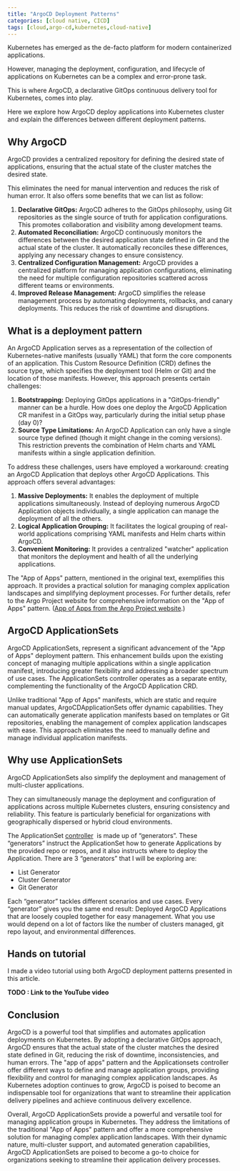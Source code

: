 ```yaml
---
title: "ArgoCD Deployment Patterns"
categories: [cloud native, CICD] 
tags: [cloud,argo-cd,kubernetes,cloud-native]
---
```


Kubernetes has emerged as the de-facto platform for modern containerized applications.

However, managing the deployment, configuration, and lifecycle of applications on Kubernetes can be a complex and error-prone task.

This is where ArgoCD, a declarative GitOps continuous delivery tool for Kubernetes, comes into play.

Here we explore how ArgoCD deploy applications into Kubernetes cluster and explain the differences between different deployment patterns.

## Why ArgoCD

ArgoCD provides a centralized repository for defining the desired state of applications, ensuring that the actual state of the cluster matches the desired state.

This eliminates the need for manual intervention and reduces the risk of human error.
It also offers some benefits that we can list as follow:

1. **Declarative GitOps:** ArgoCD adheres to the GitOps philosophy, using Git repositories as the single source of truth for application configurations. This promotes collaboration and visibility among development teams.
2. **Automated Reconciliation:** ArgoCD continuously monitors the differences between the desired application state defined in Git and the actual state of the cluster. It automatically reconciles these differences, applying any necessary changes to ensure consistency.
3. **Centralized Configuration Management:** ArgoCD provides a centralized platform for managing application configurations, eliminating the need for multiple configuration repositories scattered across different teams or environments.
4. **Improved Release Management:** ArgoCD simplifies the release management process by automating deployments, rollbacks, and canary deployments. This reduces the risk of downtime and disruptions.

## What is a deployment pattern

An ArgoCD Application serves as a representation of the collection of Kubernetes-native manifests (usually YAML) that form the core components of an application. This Custom Resource Definition (CRD) defines the source type, which specifies the deployment tool (Helm or Git) and the location of those manifests. However, this approach presents certain challenges:

1. **Bootstrapping:** Deploying GitOps applications in a "GitOps-friendly" manner can be a hurdle. How does one deploy the ArgoCD Application CR manifest in a GitOps way, particularly during the initial setup phase (day 0)?
2. **Source Type Limitations:** An ArgoCD Application can only have a single source type defined (though it might change in the coming versions). This restriction prevents the combination of Helm charts and YAML manifests within a single application definition.

To address these challenges, users have employed a workaround: creating an ArgoCD Application that deploys other ArgoCD Applications. This approach offers several advantages:

1. **Massive Deployments:** It enables the deployment of multiple applications simultaneously. Instead of deploying numerous ArgoCD Application objects individually, a single application can manage the deployment of all the others.
2. **Logical Application Grouping:** It facilitates the logical grouping of real-world applications comprising YAML manifests and Helm charts within ArgoCD.
3. **Convenient Monitoring:** It provides a centralized "watcher" application that monitors the deployment and health of all the underlying applications.

The "App of Apps" pattern, mentioned in the original text, exemplifies this approach.
It provides a practical solution for managing complex application landscapes and simplifying deployment processes.
For further details, refer to the Argo Project website for comprehensive information on the "App of Apps" pattern. ([App of Apps from the Argo Project website](https://argoproj.github.io/argo-cd/operator-manual/cluster-bootstrapping/#app-of-apps-pattern).)

## ArgoCD ApplicationSets

ArgoCD ApplicationSets, represent a significant advancement of the "App of Apps" deployment pattern.
This enhancement builds upon the existing concept of managing multiple applications within a single application manifest, introducing greater flexibility and addressing a broader spectrum of use cases.
The ApplicationSets controller operates as a separate entity, complementing the functionality of the ArgoCD Application CRD.

Unlike traditional "App of Apps" manifests, which are static and require manual updates, ArgoCDApplicationSets offer dynamic capabilities.
They can automatically generate application manifests based on templates or Git repositories, enabling the management of complex application landscapes with ease.
This approach eliminates the need to manually define and manage individual application manifests.

## Why use ApplicationSets

ArgoCD ApplicationSets also simplify the deployment and management of multi-cluster applications.

They can simultaneously manage the deployment and configuration of applications across multiple Kubernetes clusters, ensuring consistency and reliability.
This feature is particularly beneficial for organizations with geographically dispersed or hybrid cloud environments.

The ApplicationSet [controller](https://argocd-applicationset.readthedocs.io/en/stable/#introduction) 
is made up of “generators”. These “generators” instruct the ApplicationSet how to generate Applications by the provided repo or repos, and it also instructs where to deploy the Application. There are 3 “generators” that I will be exploring are:

- List Generator
- Cluster Generator
- Git Generator

Each “generator” tackles different scenarios and use cases. Every “generator” gives you the same end result: Deployed ArgoCD Applications that are loosely coupled together for easy management. What you use would depend on a lot of factors like the number of clusters managed, git repo layout, and environmental differences.

## Hands on tutorial

I made a video tutorial using both ArgoCD deployment patterns presented in this article.

**TODO : Link to the YouTube video**

## Conclusion

ArgoCD is a powerful tool that simplifies and automates application deployments on Kubernetes. By adopting a declarative GitOps approach, ArgoCD ensures that the actual state of the cluster matches the desired state defined in Git, reducing the risk of downtime, inconsistencies, and human errors. The "app of apps" pattern and the Applicationsets controller offer different ways to define and manage application groups, providing flexibility and control for managing complex application landscapes. As Kubernetes adoption continues to grow, ArgoCD is poised to become an indispensable tool for organizations that want to streamline their application delivery pipelines and achieve continuous delivery excellence.

Overall, ArgoCD ApplicationSets provide a powerful and versatile tool for managing application groups in Kubernetes. They address the limitations of the traditional "App of Apps" pattern and offer a more comprehensive solution for managing complex application landscapes. With their dynamic nature, multi-cluster support, and automated generation capabilities, ArgoCD ApplicationSets are poised to become a go-to choice for organizations seeking to streamline their application delivery processes.